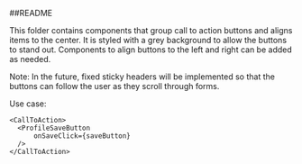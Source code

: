 ##README

This folder contains components that group call to action buttons and aligns items to the center. It is styled with a grey background to allow the buttons to stand out. Components to align buttons to the left and right can be added as needed.

Note: In the future, fixed sticky headers will be implemented so that the buttons can follow the user as they scroll through forms.  

Use case:

```
<CallToAction>
  <ProfileSaveButton
      onSaveClick={saveButton}
  />
</CallToAction>
```
